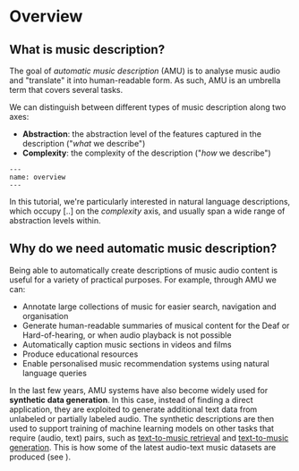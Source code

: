 # Overview

## What is music description?
The goal of *automatic music description* (AMU) is to analyse music audio and "translate" it into human-readable form. 
As such, AMU is an umbrella term that covers several tasks. 

We can distinguish between different types of music description along two axes:
- **Abstraction**: the abstraction level of the features captured in the description ("*what* we describe")
- **Complexity**: the complexity of the description ("*how* we describe")

```{figure} ./img/description.png
---
name: overview
---

```

In this tutorial, we're particularly interested in natural language descriptions, which occupy [..] on the *complexity* axis, and usually span a wide range of abstraction levels within.

## Why do we need automatic music description?
Being able to automatically create descriptions of music audio content is useful for a variety of practical purposes. For example, through AMU we can:

- Annotate large collections of music for easier search, navigation and organisation
- Generate human-readable summaries of musical content for the Deaf or Hard-of-hearing, or when audio playback is not possible
- Automatically caption music sections in videos and films
- Produce educational resources 
- Enable personalised music recommendation systems using natural language queries

In the last few years, AMU systems have also become widely used for **synthetic data generation**. In this case, instead of finding a direct application, they are exploited to generate additional text data from unlabeled or partially labeled audio. The synthetic descriptions are then used to support training of machine learning models on other tasks that require (audio, text) pairs, such as [text-to-music retrieval]() and [text-to-music generation](). This is how some of the latest audio-text music datasets are produced (see []()).
